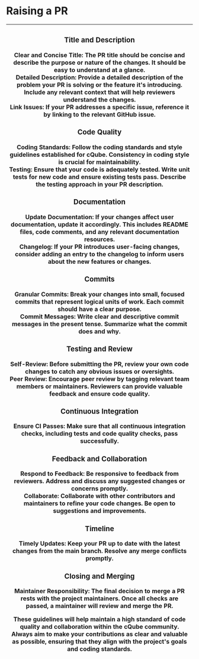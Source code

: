 # Raising a PR

| <h3>Title and Description</h3><p><strong>Clear and Concise Title:</strong> The PR title should be concise and describe the purpose or nature of the changes. It should be easy to understand at a glance.<br><strong>Detailed Description:</strong> Provide a detailed description of the problem your PR is solving or the feature it's introducing. Include any relevant context that will help reviewers understand the changes.<br><strong>Link Issues:</strong> If your PR addresses a specific issue, reference it by linking to the relevant GitHub issue.</p><h3>Code Quality</h3><p><strong>Coding Standards:</strong> Follow the coding standards and style guidelines established for cQube. Consistency in coding style is crucial for maintainability.<br><strong>Testing:</strong> Ensure that your code is adequately tested. Write unit tests for new code and ensure existing tests pass. Describe the testing approach in your PR description.</p><h3>Documentation</h3><p><strong>Update Documentation:</strong> If your changes affect user documentation, update it accordingly. This includes README files, code comments, and any relevant documentation resources.<br><strong>Changelog:</strong> If your PR introduces user-facing changes, consider adding an entry to the changelog to inform users about the new features or changes.</p><h3>Commits</h3><p><strong>Granular Commits:</strong> Break your changes into small, focused commits that represent logical units of work. Each commit should have a clear purpose.<br><strong>Commit Messages:</strong> Write clear and descriptive commit messages in the present tense. Summarize what the commit does and why.</p><h3>Testing and Review</h3><p><strong>Self-Review:</strong> Before submitting the PR, review your own code changes to catch any obvious issues or oversights.<br><strong>Peer Review:</strong> Encourage peer review by tagging relevant team members or maintainers. Reviewers can provide valuable feedback and ensure code quality.</p><h3>Continuous Integration</h3><p><strong>Ensure CI Passes:</strong> Make sure that all continuous integration checks, including tests and code quality checks, pass successfully.</p><h3>Feedback and Collaboration</h3><p><strong>Respond to Feedback:</strong> Be responsive to feedback from reviewers. Address and discuss any suggested changes or concerns promptly.<br><strong>Collaborate:</strong> Collaborate with other contributors and maintainers to refine your code changes. Be open to suggestions and improvements.</p><h3>Timeline</h3><p><strong>Timely Updates:</strong> Keep your PR up to date with the latest changes from the main branch. Resolve any merge conflicts promptly.</p><h3>Closing and Merging</h3><p><strong>Maintainer Responsibility:</strong> The final decision to merge a PR rests with the project maintainers. Once all checks are passed, a maintainer will review and merge the PR.</p><p>These guidelines will help maintain a high standard of code quality and collaboration within the cQube community. Always aim to make your contributions as clear and valuable as possible, ensuring that they align with the project's goals and coding standards.</p> |
| ---------------------------------------------------------------------------------------------------------------------------------------------------------------------------------------------------------------------------------------------------------------------------------------------------------------------------------------------------------------------------------------------------------------------------------------------------------------------------------------------------------------------------------------------------------------------------------------------------------------------------------------------------------------------------------------------------------------------------------------------------------------------------------------------------------------------------------------------------------------------------------------------------------------------------------------------------------------------------------------------------------------------------------------------------------------------------------------------------------------------------------------------------------------------------------------------------------------------------------------------------------------------------------------------------------------------------------------------------------------------------------------------------------------------------------------------------------------------------------------------------------------------------------------------------------------------------------------------------------------------------------------------------------------------------------------------------------------------------------------------------------------------------------------------------------------------------------------------------------------------------------------------------------------------------------------------------------------------------------------------------------------------------------------------------------------------------------------------------------------------------------------------------------------------------------------------------------------------------------------------------------------------------------------------------------------------------------------------------------------------------------------------------------------------------------------------------------------------------------------------------------------------------------------------------------------------------------------------------------------------------------------------------------------------------------------------------------------------------------------------------------------------------------------------------------------------------------------------------------------------------------------------------------------------------------------------------------------------------------------------------------------------------------------------------------------------------------------------------------------------------------------------------------------------------------------------------------------------------------------------------------------------- |
